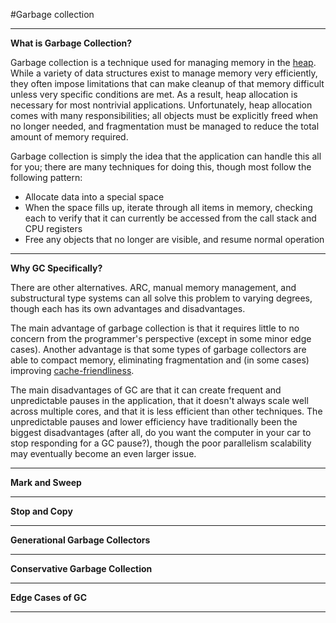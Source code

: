 #Garbage collection

---

**What is Garbage Collection?**

Garbage collection is a technique used for managing memory in the [heap](../Memory/stacksandheaps.md). While a variety of data structures exist to manage memory very efficiently, they often impose limitations that can make cleanup of that memory difficult unless very specific conditions are met. As a result, heap allocation is necessary for most nontrivial applications. Unfortunately, heap allocation comes with many responsibilities; all objects must be explicitly freed when no longer needed, and fragmentation must be managed to reduce the total amount of memory required.

Garbage collection is simply the idea that the application can handle this all for you; there are many techniques for doing this, though most follow the following pattern:
* Allocate data into a special space
* When the space fills up, iterate through all items in memory, checking each to verify that it can currently be accessed from the call stack and CPU registers
* Free any objects that no longer are visible, and resume normal operation

---

**Why GC Specifically?**

There are other alternatives. ARC, manual memory management, and substructural type systems can all solve this problem to varying degrees, though each has its own advantages and disadvantages.

The main advantage of garbage collection is that it requires little to no concern from the programmer's perspective (except in some minor edge cases). Another advantage is that some types of garbage collectors are able to compact memory, eliminating fragmentation and (in some cases) improving [cache-friendliness](../Memory/caches.md).

The main disadvantages of GC are that it can create frequent and unpredictable pauses in the application, that it doesn't always scale well across multiple cores, and that it is less efficient than other techniques. The unpredictable pauses and lower efficiency have traditionally been the biggest disadvantages (after all, do you want the computer in your car to stop responding for a GC pause?), though the poor parallelism scalability may eventually become an even larger issue.

---

**Mark and Sweep**

---

**Stop and Copy**

---

**Generational Garbage Collectors**

---

**Conservative Garbage Collection**

---

**Edge Cases of GC**

---
